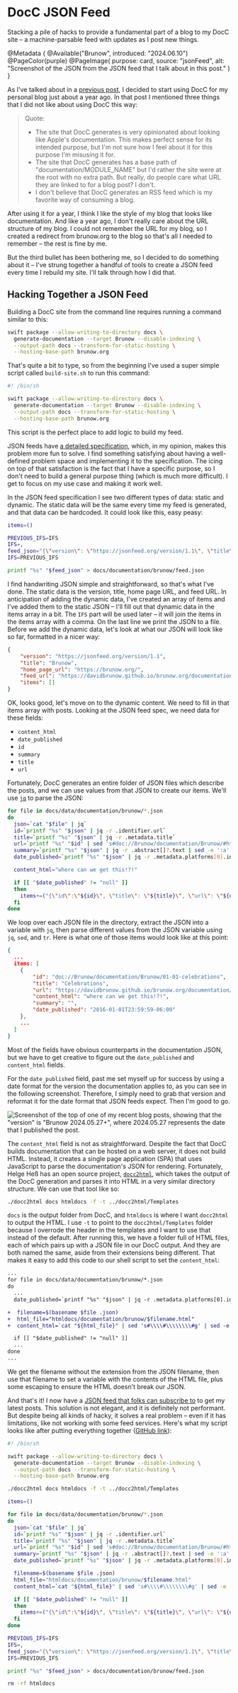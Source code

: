 # DocC JSON Feed

Stacking a pile of hacks to provide a fundamental part of a blog to my DocC site
– a machine-parsable feed with updates as I post new things.

@Metadata {
  @Available("Brunow", introduced: "2024.06.10")
  @PageColor(purple)
  @PageImage(
    purpose: card,
    source: "jsonFeed",
    alt: "Screenshot of the JSON from the JSON feed that I talk about in this post."
  )
}

As I've talked about in a [previous post](<doc:06-29-blog-as-documentation>), I
decided to start using DocC for my personal blog just about a year ago. In that
post I mentioned three things that I did not like about using DocC this way:

> Quote: 
> * The site that DocC generates is very opinionated about looking like Apple's
> documentation. This makes perfect sense for its intended purpose, but I'm not
> sure how I feel about it for this purpose I'm misusing it for.
> * The site that DocC generates has a base path of "documentation/MODULE_NAME"
> but I'd rather the site were at the root with no extra path. But really, do
> people care what URL they are linked to for a blog post? I don't.
> * I don't believe that DocC generates an RSS feed which is my favorite way of
> consuming a blog.

After using it for a year, I think I like the style of my blog that looks like
documentation. And like a year ago, I don't really care about the URL structure
of my blog. I could not remember the URL for my blog, so I created a redirect
from brunow.org to the blog so that's all I needed to remember – the rest is
fine by me.

But the third bullet has been bothering me, so I decided to do
something about it – I've strung together a handful of tools to create a JSON
feed every time I rebuild my site. I'll talk through how I did that.

## Hacking Together a JSON Feed

Building a DocC site from the command line requires running a command similar to
this:

```sh
swift package --allow-writing-to-directory docs \
  generate-documentation --target Brunow --disable-indexing \
  --output-path docs --transform-for-static-hosting \
  --hosting-base-path brunow.org
```

That's quite a bit to type, so from the beginning I've used a super simple
script called `build-site.sh` to run this command:

```sh
#! /bin/sh

swift package --allow-writing-to-directory docs \
  generate-documentation --target Brunow --disable-indexing \
  --output-path docs --transform-for-static-hosting \
  --hosting-base-path brunow.org
```

This script is the perfect place to add logic to build my feed.

JSON feeds have [a detailed specification](https://www.jsonfeed.org/version/1.1/),
which, in my opinion, makes this problem more fun to solve. I find something
satisfying about having a well-defined problem space and implementing it to the
specification. The icing on top of that satisfaction is the fact that I have a
specific purpose, so I don't need to build a general purpose thing (which is
much more difficult). I get to focus on my use case and making it work well.

In the JSON feed specification I see two different types of data: static and
dynamic. The static data will be the same every time my feed is generated, and
that data can be hardcoded. It could look like this, easy peasy:

```sh
items=()

PREVIOUS_IFS=IFS
IFS=,
feed_json="{\"version\": \"https://jsonfeed.org/version/1.1\", \"title\": \"Brunow\", \"home_page_url\": \"https://brunow.org/\", \"feed_url\": \"https://davidbrunow.github.io/brunow.org/documentation/brunow/feed.json\", \"items\": [${items[*]}]}"
IFS=PREVIOUS_IFS

printf "%s" "$feed_json" > docs/documentation/brunow/feed.json
```

I find handwriting JSON simple and straightforward, so that's what I've done.
The static data is the version, title, home page URL, and feed URL. In
anticipation of adding the dynamic data, I've created an array of items and I've
added them to the static JSON – I'll fill out that dynamic data in the items
array in a bit. The `IFS` part will be used later – it will join the items in
the items array with a comma. On the last line we print the JSON to a file.
Before we add the dynamic data, let's look at what our JSON will look like so
far, formatted in a nicer way:

```json
{
    "version": "https://jsonfeed.org/version/1.1",
    "title": "Brunow",
    "home_page_url": "https://brunow.org/",
    "feed_url": "https://davidbrunow.github.io/brunow.org/documentation/brunow/feed.json",
    "items": []
}
```

OK, looks good, let's move on to the dynamic content. We need to fill in that
items array with posts. Looking at the JSON feed spec, we need data for these
fields:

* `content_html`
* `date_published`
* `id`
* `summary`
* `title`
* `url`

Fortunately, DocC generates an entire folder of JSON files which describe
the posts, and we can use values from that JSON to create our items. We'll use
[`jq`](https://jqlang.github.io/jq/) to parse the JSON:

```sh
for file in docs/data/documentation/brunow/*.json
do
  json=`cat "$file" | jq`
  id=`printf "%s" "$json" | jq -r .identifier.url`
  title=`printf "%s" "$json" | jq -r .metadata.title`
  url=`printf "%s" "$id" | sed 's#doc://Brunow/documentation/Brunow/#https://davidbrunow.github.io/brunow.org/documentation/brunow/#g'`
  summary=`printf "%s" "$json" | jq -r .abstract[]?.text | sed -e ':a' -e 'N' -e '$!ba' -e 's/\n/ /g'`
  date_published=`printf "%s" "$json" | jq -r .metadata.platforms[0].introducedAt | tr . -`

  content_html="where can we get this!?!"

  if [[ "$date_published" != "null" ]]
  then
    items+=("{\"id\":\"${id}\", \"title\": \"${title}\", \"url\": \"${url}\", \"content_html\": \"${content_html}\", \"summary\": \"${summary}\", \"date_published\": \"${date_published}T23:59:59-06:00\"}")
  fi
done
```

We loop over each JSON file in the directory, extract the JSON into a variable
with `jq`, then parse different values from the JSON variable using `jq`, `sed`,
and `tr`. Here is what one of those items would look like at this point:

```json
{
  ...
  items: [
    {
        "id": "doc://Brunow/documentation/Brunow/01-01-celebrations",
        "title": "Celebrations",
        "url": "https://davidbrunow.github.io/brunow.org/documentation/brunow/01-01-celebrations",
        "content_html": "where can we get this!?!",
        "summary": "",
        "date_published": "2016-01-01T23:59:59-06:00"
    },
    ...
  ]
}
```

Most of the fields have obvious counterparts in the documentation
JSON, but we have to get creative to figure out the `date_published` and
`content_html` fields.

For the `date_published` field, past me set myself up for success by using a
date format for the version the documentation applies to, as you can see in the
following screenshot. Therefore, I simply need to grab that version and reformat
it for the date format that JSON feeds expect. Then I'm good to go.

![Screenshot of the top of one of my recent blog posts, showing that the "version" is "Brunow 2024.05.27+", where 2024.05.27 represents the date that I published the post.](dateBasedVersioning)

The `content_html` field is not as straightforward. Despite the fact that DocC
builds documentation that can be hosted on a web server, it does not build HTML.
Instead, it creates a single page application (SPA) that uses JavaScript to
parse the documentation's JSON for rendering. Fortunately, Helge Heß has an open
source project, [`docc2html`](https://github.com/DoccZz/docc2html?tab=readme-ov-file),
which takes the output of the DocC generation and parses it into HTML in a very
similar directory structure. We can use that tool like so:

```sh
./docc2html docs htmldocs -f -t ../docc2html/Templates
```

`docs` is the output folder from DocC, and `htmldocs` is where I want
`docc2html` to output the HTML. I use `-t` to point to the `docc2html/Templates`
folder because I overrode the header in the templates and I want to use that
instead of the default. After running this, we have a folder full of HTML
files, each of which pairs up with a JSON file in our DocC output. And they are
both named the same, aside from their extensions being different. That makes it
easy to add this code to our shell script to set the `content_html`:

```diff
...
for file in docs/data/documentation/brunow/*.json
do
  ...
  date_published=`printf "%s" "$json" | jq -r .metadata.platforms[0].introducedAt | tr . -`

+  filename=$(basename $file .json)
+  html_file="htmldocs/documentation/brunow/$filename.html"
+  content_html=`cat "${html_file}" | sed 's#\\\\#\\\\\\\\#g' | sed -e ':a' -e 'N' -e '$!ba' -e 's/\n/\\\n/g' | sed 's/["]/\\\"/g'`

  if [[ "$date_published" != "null" ]]
  ...
done
...
```

We get the filename without the extension from the JSON filename, then use that
filename to set a variable with the contents of the HTML file, plus some
escaping to ensure the HTML doesn't break our JSON.

And that's it! I now have a [JSON feed that folks can subscribe to](https://davidbrunow.github.io/brunow.org/documentation/brunow/feed.json) to get my
latest posts. This solution is not elegant, and it is definitely not performant.
But despite being all kinds of hacky, it solves a real problem – even if it has
limitations, like not working with some feed services. Here's what my script
looks like after putting everything together ([GitHub link](https://github.com/DavidBrunow/brunow.org/blob/main/build-site.sh)):

```sh
#! /bin/sh

swift package --allow-writing-to-directory docs \
  generate-documentation --target Brunow --disable-indexing \
  --output-path docs --transform-for-static-hosting \
  --hosting-base-path brunow.org

./docc2html docs htmldocs -f -t ../docc2html/Templates

items=()

for file in docs/data/documentation/brunow/*.json
do
  json=`cat "$file" | jq`
  id=`printf "%s" "$json" | jq -r .identifier.url`
  title=`printf "%s" "$json" | jq -r .metadata.title`
  url=`printf "%s" "$id" | sed 's#doc://Brunow/documentation/Brunow/#https://davidbrunow.github.io/brunow.org/documentation/brunow/#g'`
  summary=`printf "%s" "$json" | jq -r .abstract[]?.text | sed -e ':a' -e 'N' -e '$!ba' -e 's/\n/ /g'`
  date_published=`printf "%s" "$json" | jq -r .metadata.platforms[0].introducedAt | tr . -`

  filename=$(basename $file .json)
  html_file="htmldocs/documentation/brunow/$filename.html"
  content_html=`cat "${html_file}" | sed 's#\\\\#\\\\\\\\#g' | sed -e ':a' -e 'N' -e '$!ba' -e 's/\n/\\\n/g' | sed 's/["]/\\\"/g'`

  if [[ "$date_published" != "null" ]]
  then
    items+=("{\"id\":\"${id}\", \"title\": \"${title}\", \"url\": \"${url}\", \"content_html\": \"${content_html}\", \"summary\": \"${summary}\", \"date_published\": \"${date_published}T23:59:59-06:00\"}")
  fi
done

PREVIOUS_IFS=IFS
IFS=,
feed_json="{\"version\": \"https://jsonfeed.org/version/1.1\", \"title\": \"Brunow\", \"home_page_url\": \"https://brunow.org/\", \"feed_url\": \"https://davidbrunow.github.io/brunow.org/documentation/brunow/feed.json\", \"items\": [${items[*]}]}"
IFS=PREVIOUS_IFS

printf "%s" "$feed_json" > docs/documentation/brunow/feed.json

rm -rf htmldocs
```
